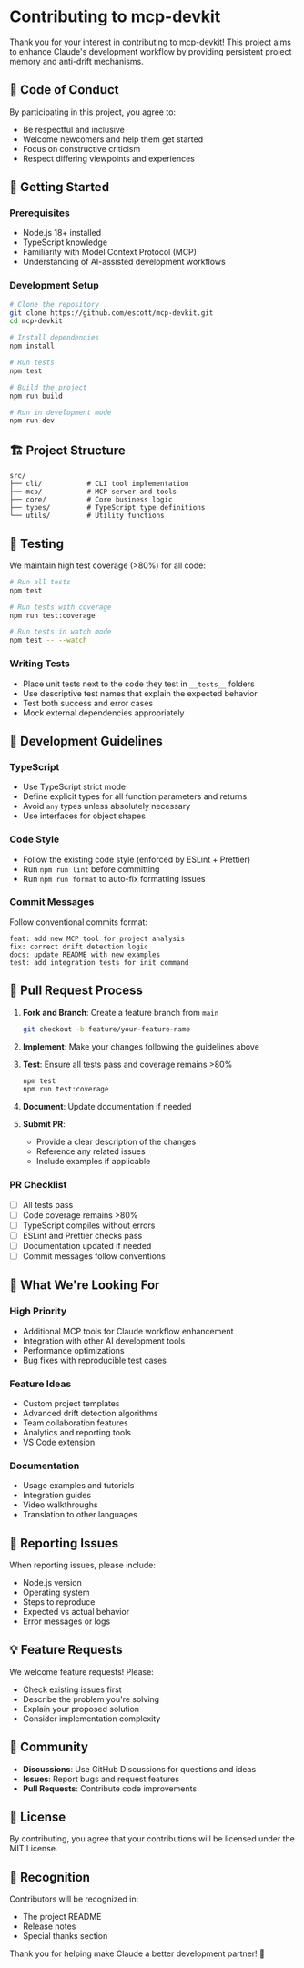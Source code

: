 # Contributing to mcp-devkit

Thank you for your interest in contributing to mcp-devkit! This project aims to enhance Claude's development workflow by providing persistent project memory and anti-drift mechanisms.

## 🎯 Code of Conduct

By participating in this project, you agree to:
- Be respectful and inclusive
- Welcome newcomers and help them get started
- Focus on constructive criticism
- Respect differing viewpoints and experiences

## 🚀 Getting Started

### Prerequisites
- Node.js 18+ installed
- TypeScript knowledge
- Familiarity with Model Context Protocol (MCP)
- Understanding of AI-assisted development workflows

### Development Setup
```bash
# Clone the repository
git clone https://github.com/escott/mcp-devkit.git
cd mcp-devkit

# Install dependencies
npm install

# Run tests
npm test

# Build the project
npm run build

# Run in development mode
npm run dev
```

## 🏗️ Project Structure

```
src/
├── cli/           # CLI tool implementation
├── mcp/           # MCP server and tools
├── core/          # Core business logic
├── types/         # TypeScript type definitions
└── utils/         # Utility functions
```

## 🧪 Testing

We maintain high test coverage (>80%) for all code:

```bash
# Run all tests
npm test

# Run tests with coverage
npm run test:coverage

# Run tests in watch mode
npm test -- --watch
```

### Writing Tests
- Place unit tests next to the code they test in `__tests__` folders
- Use descriptive test names that explain the expected behavior
- Test both success and error cases
- Mock external dependencies appropriately

## 📝 Development Guidelines

### TypeScript
- Use TypeScript strict mode
- Define explicit types for all function parameters and returns
- Avoid `any` types unless absolutely necessary
- Use interfaces for object shapes

### Code Style
- Follow the existing code style (enforced by ESLint + Prettier)
- Run `npm run lint` before committing
- Run `npm run format` to auto-fix formatting issues

### Commit Messages
Follow conventional commits format:
```
feat: add new MCP tool for project analysis
fix: correct drift detection logic
docs: update README with new examples
test: add integration tests for init command
```

## 🔄 Pull Request Process

1. **Fork and Branch**: Create a feature branch from `main`
   ```bash
   git checkout -b feature/your-feature-name
   ```

2. **Implement**: Make your changes following the guidelines above

3. **Test**: Ensure all tests pass and coverage remains >80%
   ```bash
   npm test
   npm run test:coverage
   ```

4. **Document**: Update documentation if needed

5. **Submit PR**: 
   - Provide a clear description of the changes
   - Reference any related issues
   - Include examples if applicable

### PR Checklist
- [ ] All tests pass
- [ ] Code coverage remains >80%
- [ ] TypeScript compiles without errors
- [ ] ESLint and Prettier checks pass
- [ ] Documentation updated if needed
- [ ] Commit messages follow conventions

## 🎯 What We're Looking For

### High Priority
- Additional MCP tools for Claude workflow enhancement
- Integration with other AI development tools
- Performance optimizations
- Bug fixes with reproducible test cases

### Feature Ideas
- Custom project templates
- Advanced drift detection algorithms  
- Team collaboration features
- Analytics and reporting tools
- VS Code extension

### Documentation
- Usage examples and tutorials
- Integration guides
- Video walkthroughs
- Translation to other languages

## 🐛 Reporting Issues

When reporting issues, please include:
- Node.js version
- Operating system
- Steps to reproduce
- Expected vs actual behavior
- Error messages or logs

## 💡 Feature Requests

We welcome feature requests! Please:
- Check existing issues first
- Describe the problem you're solving
- Explain your proposed solution
- Consider implementation complexity

## 🤝 Community

- **Discussions**: Use GitHub Discussions for questions and ideas
- **Issues**: Report bugs and request features
- **Pull Requests**: Contribute code improvements

## 📄 License

By contributing, you agree that your contributions will be licensed under the MIT License.

## 🙏 Recognition

Contributors will be recognized in:
- The project README
- Release notes
- Special thanks section

Thank you for helping make Claude a better development partner! 🚀